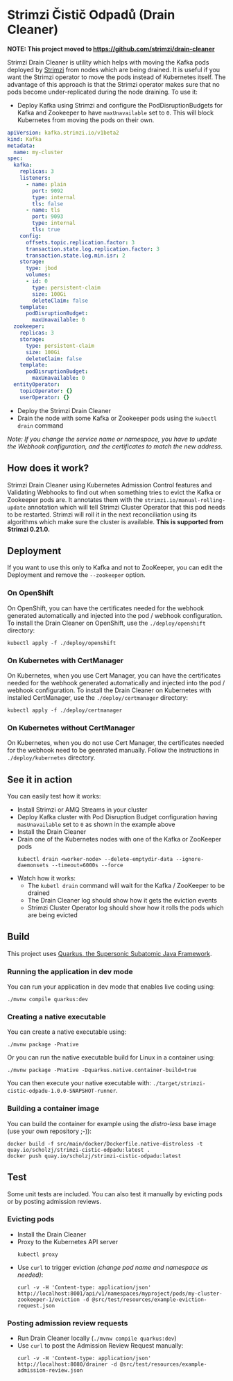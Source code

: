 # Strimzi Čistič Odpadů (Drain Cleaner)

**NOTE: This project moved to https://github.com/strimzi/drain-cleaner**

Strimzi Drain Cleaner is utility which helps with moving the Kafka pods deployed by [Strimzi](https://strimzi.io/) from nodes which are being drained.
It is useful if you want the Strimzi operator to move the pods instead of Kubernetes itself.
The advantage of this approach is that the Strimzi operator makes sure that no pods become under-replicated during the node draining.
To use it:

* Deploy Kafka using Strimzi and configure the PodDisruptionBudgets for Kafka and Zookeeper to have `maxUnavailable` set to `0`.
This will block Kubernetes from moving the pods on their own.
  
```yaml
apiVersion: kafka.strimzi.io/v1beta2
kind: Kafka
metadata:
  name: my-cluster
spec:
  kafka:
    replicas: 3
    listeners:
      - name: plain
        port: 9092
        type: internal
        tls: false
      - name: tls
        port: 9093
        type: internal
        tls: true
    config:
      offsets.topic.replication.factor: 3
      transaction.state.log.replication.factor: 3
      transaction.state.log.min.isr: 2
    storage:
      type: jbod
      volumes:
      - id: 0
        type: persistent-claim
        size: 100Gi
        deleteClaim: false
    template:
      podDisruptionBudget:
        maxUnavailable: 0
  zookeeper:
    replicas: 3
    storage:
      type: persistent-claim
      size: 100Gi
      deleteClaim: false
    template:
      podDisruptionBudget:
        maxUnavailable: 0
  entityOperator:
    topicOperator: {}
    userOperator: {}
```

* Deploy the Strimzi Drain Cleaner
* Drain the node with some Kafka or Zookeeper pods using the `kubectl drain` command

_Note: If you change the service name or namespace, you have to update the Webhook configuration, and the certificates to match the new address._

## How does it work?

Strimzi Drain Cleaner using Kubernetes Admission Control features and Validating Webhooks to find out when something tries to evict the Kafka or Zookeeper pods are.
It annotates them with the `strimzi.io/manual-rolling-update` annotation which will tell Strimzi Cluster Operator that this pod needs to be restarted.
Strimzi will roll it in the next reconciliation using its algorithms which make sure the cluster is available.
**This is supported from Strimzi 0.21.0.**

## Deployment

If you want to use this only to Kafka and not to ZooKeeper, you can edit the Deployment and remove the `--zookeeper` option.

### On OpenShift

On OpenShift, you can have the certificates needed for the webhook generated automatically and injected into the pod / webhook configuration.
To install the Drain Cleaner on OpenShift, use the `./deploy/openshift` directory:

```
kubectl apply -f ./deploy/openshift
```

### On Kubernetes with CertManager

On Kubernetes, when you use Cert Manager, you can have the certificates needed for the webhook generated automatically and injected into the pod / webhook configuration.
To install the Drain Cleaner on Kubernetes with installed CertManager, use the `./deploy/certmanager` directory:

```
kubectl apply -f ./deploy/certmanager
```

### On Kubernetes without CertManager

On Kubernetes, when you do not use Cert Manager, the certificates needed for the webhook need to be geenrated manually.
Follow the instructions in `./deploy/kubernetes` directory.

## See it in action

You can easily test how it works:
* Install Strimzi or AMQ Streams in your cluster
* Deploy Kafka cluster with Pod Disruption Budget configuration having `masUnavailable` set to `0` as shown in the example above
* Install the Drain Cleaner
* Drain one of the Kubernetes nodes with one of the Kafka or ZooKeeper pods
    ```
    kubectl drain <worker-node> --delete-emptydir-data --ignore-daemonsets --timeout=6000s --force
    ```
* Watch how it works:
    * The `kubetl drain` command will wait for the Kafka / ZooKeeper to be drained
    * The Drain Cleaner log should show how it gets the eviction events
    * Strimzi Cluster Operator log should show how it rolls the pods which are being evicted
    
## Build 

This project uses [Quarkus, the Supersonic Subatomic Java Framework](https://quarkus.io/).

### Running the application in dev mode

You can run your application in dev mode that enables live coding using:
```shell script
./mvnw compile quarkus:dev
```

### Creating a native executable

You can create a native executable using: 
```shell script
./mvnw package -Pnative
```

Or you can run the native executable build for Linux in a container using: 
```shell script
./mvnw package -Pnative -Dquarkus.native.container-build=true
```

You can then execute your native executable with: `./target/strimzi-cistic-odpadu-1.0.0-SNAPSHOT-runner`.

### Building a container image

You can build the container for example using the _distro-less_ base image (use your own repository ;-)):

```
docker build -f src/main/docker/Dockerfile.native-distroless -t quay.io/scholzj/strimzi-cistic-odpadu:latest .
docker push quay.io/scholzj/strimzi-cistic-odpadu:latest
```

## Test

Some unit tests are included.
You can also test it manually by evicting pods or by posting admission reviews.

### Evicting pods

* Install the Drain Cleaner
* Proxy to the Kubernetes API server
  ```
  kubectl proxy
  ```
* Use `curl` to trigger eviction _(change pod name and namespace as needed)_:
  ```
  curl -v -H 'Content-type: application/json' http://localhost:8001/api/v1/namespaces/myproject/pods/my-cluster-zookeeper-1/eviction -d @src/test/resources/example-eviction-request.json
  ```

### Posting admission review requests

* Run Drain Cleaner locally (`./mvnw compile quarkus:dev`)
* Use `curl` to post the Admission Review Request manually:
  ```
  curl -v -H 'Content-type: application/json' http://localhost:8080/drainer -d @src/test/resources/example-admission-review.json
  ```